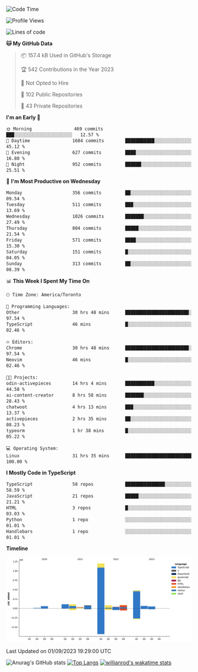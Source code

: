 <!--START_SECTION:waka-->
![Code Time](http://img.shields.io/badge/Code%20Time-527%20hrs%2031%20mins-blue)

![Profile Views](http://img.shields.io/badge/Profile%20Views-0-blue)

![Lines of code](https://img.shields.io/badge/From%20Hello%20World%20I%27ve%20Written-2.4%20million%20lines%20of%20code-blue)

**🐱 My GitHub Data** 

> 📦 157.4 kB Used in GitHub's Storage 
 > 
> 🏆 542 Contributions in the Year 2023
 > 
> 🚫 Not Opted to Hire
 > 
> 📜 102 Public Repositories 
 > 
> 🔑 43 Private Repositories 
 > 
**I'm an Early 🐤** 

```text
🌞 Morning                469 commits         ███░░░░░░░░░░░░░░░░░░░░░░   12.57 % 
🌆 Daytime                1684 commits        ███████████░░░░░░░░░░░░░░   45.12 % 
🌃 Evening                627 commits         ████░░░░░░░░░░░░░░░░░░░░░   16.80 % 
🌙 Night                  952 commits         ██████░░░░░░░░░░░░░░░░░░░   25.51 % 
```
📅 **I'm Most Productive on Wednesday** 

```text
Monday                   356 commits         ██░░░░░░░░░░░░░░░░░░░░░░░   09.54 % 
Tuesday                  511 commits         ███░░░░░░░░░░░░░░░░░░░░░░   13.69 % 
Wednesday                1026 commits        ███████░░░░░░░░░░░░░░░░░░   27.49 % 
Thursday                 804 commits         █████░░░░░░░░░░░░░░░░░░░░   21.54 % 
Friday                   571 commits         ████░░░░░░░░░░░░░░░░░░░░░   15.30 % 
Saturday                 151 commits         █░░░░░░░░░░░░░░░░░░░░░░░░   04.05 % 
Sunday                   313 commits         ██░░░░░░░░░░░░░░░░░░░░░░░   08.39 % 
```


📊 **This Week I Spent My Time On** 

```text
🕑︎ Time Zone: America/Toronto

💬 Programming Languages: 
Other                    30 hrs 48 mins      ████████████████████████░   97.54 % 
TypeScript               46 mins             █░░░░░░░░░░░░░░░░░░░░░░░░   02.46 % 

🔥 Editors: 
Chrome                   30 hrs 48 mins      ████████████████████████░   97.54 % 
Neovim                   46 mins             █░░░░░░░░░░░░░░░░░░░░░░░░   02.46 % 

🐱‍💻 Projects: 
odin-activepieces        14 hrs 4 mins       ███████████░░░░░░░░░░░░░░   44.58 % 
ai-content-creator       8 hrs 58 mins       ███████░░░░░░░░░░░░░░░░░░   28.43 % 
chatwoot                 4 hrs 13 mins       ███░░░░░░░░░░░░░░░░░░░░░░   13.37 % 
activepieces             2 hrs 35 mins       ██░░░░░░░░░░░░░░░░░░░░░░░   08.23 % 
typeorm                  1 hr 38 mins        █░░░░░░░░░░░░░░░░░░░░░░░░   05.22 % 

💻 Operating System: 
Linux                    31 hrs 35 mins      █████████████████████████   100.00 % 
```

**I Mostly Code in TypeScript** 

```text
TypeScript               58 repos            ███████████████░░░░░░░░░░   58.59 % 
JavaScript               21 repos            █████░░░░░░░░░░░░░░░░░░░░   21.21 % 
HTML                     3 repos             █░░░░░░░░░░░░░░░░░░░░░░░░   03.03 % 
Python                   1 repo              ░░░░░░░░░░░░░░░░░░░░░░░░░   01.01 % 
Handlebars               1 repo              ░░░░░░░░░░░░░░░░░░░░░░░░░   01.01 % 
```



**Timeline**

![Lines of Code chart](https://raw.githubusercontent.com/wise-introvert/wise-introvert/master/assets/bar_graph.png)


 Last Updated on 01/09/2023 19:29:00 UTC
<!--END_SECTION:waka-->

![Anurag's GitHub stats](https://github-readme-stats.vercel.app/api?username=wise-introvert&count_private=true&show_icons=true)
[![Top Langs](https://github-readme-stats.vercel.app/api/top-langs/?username=wise-introvert&langs_count=10)](https://github.com/anuraghazra/github-readme-stats)
[![willianrod's wakatime stats](https://github-readme-stats.vercel.app/api/wakatime?username=wiseintrovert)](https://github.com/anuraghazra/github-readme-stats)

